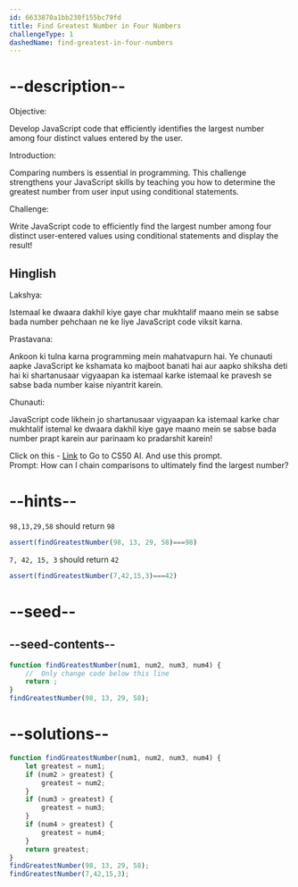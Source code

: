 ```yaml
---
id: 6633870a1bb230f155bc79fd
title: Find Greatest Number in Four Numbers
challengeType: 1
dashedName: find-greatest-in-four-numbers
---
```


# --description--

Objective:

Develop JavaScript code that efficiently identifies the largest number among four distinct values entered by the user.

Introduction:

Comparing numbers is essential in programming. This challenge strengthens your JavaScript skills by teaching you how to determine the greatest number from user input using conditional statements.

Challenge:

Write JavaScript code to efficiently find the largest number among four distinct user-entered values using conditional statements and display the result!


<h2>Hinglish</h2>
Lakshya:

Istemaal ke dwaara dakhil kiye gaye char mukhtalif maano mein se sabse bada number pehchaan ne ke liye JavaScript code viksit karna.

Prastavana:

Ankoon ki tulna karna programming mein mahatvapurn hai. Ye chunauti aapke JavaScript ke kshamata ko majboot banati hai aur aapko shiksha deti hai ki shartanusaar vigyaapan ka istemaal karke istemaal ke pravesh se sabse bada number kaise niyantrit karein.

Chunauti:

JavaScript code likhein jo shartanusaar vigyaapan ka istemaal karke char mukhtalif istemal ke dwaara dakhil kiye gaye maano mein se sabse bada number prapt karein aur parinaam ko pradarshit karein!




Click on this - <a href = "https://cs50.ai/chat">Link</a> to Go to CS50 AI.
And use this prompt.<br>
Prompt: How can I chain comparisons to ultimately find the largest number?


# --hints--

`98,13,29,58` should return `98`

```js
assert(findGreatestNumber(98, 13, 29, 58)===98)

```

`7, 42, 15, 3` should return `42`

```js
assert(findGreatestNumber(7,42,15,3)===42)

```

# --seed--

## --seed-contents--

```js
function findGreatestNumber(num1, num2, num3, num4) {
    //  Only change code below this line
    return ;
}
findGreatestNumber(98, 13, 29, 58);

```

# --solutions--

```js
function findGreatestNumber(num1, num2, num3, num4) {
    let greatest = num1;
    if (num2 > greatest) {
        greatest = num2;
    }
    if (num3 > greatest) {
        greatest = num3;
    }
    if (num4 > greatest) {
        greatest = num4;
    }
    return greatest;
}
findGreatestNumber(98, 13, 29, 58);
findGreatestNumber(7,42,15,3);
```
